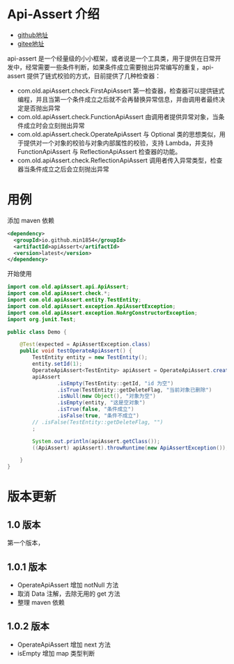 # Api-Assert 介绍

- [github地址](https://github.com/min1854/apiAssert)
- [gitee地址](https://gitee.com/min1854/api-assert)


api-assert 是一个经量级的小小框架，或者说是一个工具类，用于提供在日常开发中，经常需要一些条件判断，如果条件成立需要抛出异常编写的重复，api-assert 提供了链式校验的方式，目前提供了几种检查器：

- com.old.apiAssert.check.FirstApiAssert 第一检查器，检查器可以提供链式编程，并且当第一个条件成立之后就不会再替换异常信息，并由调用者最终决定是否抛出异常
- com.old.apiAssert.check.FunctionApiAssert 由调用者提供异常对象，当条件成立时会立刻抛出异常
- com.old.apiAssert.check.OperateApiAssert 与 Optional 类的思想类似，用于提供对一个对象的校验与对象内部属性的校验，支持 Lambda，并支持 FunctionApiAssert 与 ReflectionApiAssert 检查器的功能。
- com.old.apiAssert.check.ReflectionApiAssert 调用者传入异常类型，检查器当条件成立之后会立刻抛出异常



# 用例
添加 maven 依赖
```xml
<dependency>
  <groupId>io.github.min1854</groupId>
  <artifactId>apiAssert</artifactId>
  <version>latest</version>
</dependency>
```

开始使用

```java
import com.old.apiAssert.api.ApiAssert;
import com.old.apiAssert.check.*;
import com.old.apiAssert.entity.TestEntity;
import com.old.apiAssert.exception.ApiAssertException;
import com.old.apiAssert.exception.NoArgConstructorException;
import org.junit.Test;

public class Demo {

    @Test(expected = ApiAssertException.class)
    public void testOperateApiAssert() {
        TestEntity entity = new TestEntity();
        entity.setId(1);
        OperateApiAssert<TestEntity> apiAssert = OperateApiAssert.create(entity, NoArgConstructorException::new);
        apiAssert
                .isEmpty(TestEntity::getId, "id 为空")
                .isTrue(TestEntity::getDeleteFlag, "当前对象已删除")
                .isNull(new Object(), "对象为空")
                .isEmpty(entity, "这是空对象")
                .isTrue(false, "条件成立")
                .isFalse(true, "条件不成立")
        // .isFalse(TestEntity::getDeleteFlag, "")
        ;

        System.out.println(apiAssert.getClass());
        ((ApiAssert) apiAssert).throwRuntime(new ApiAssertException());

    }
}
```

# 版本更新

## 1.0 版本
第一个版本，


## 1.0.1 版本
- OperateApiAssert 增加 notNull 方法
- 取消 Data 注解，去除无用的 get 方法
- 整理 maven 依赖


## 1.0.2 版本
- OperateApiAssert 增加 next 方法
- isEmpty 增加 map 类型判断
